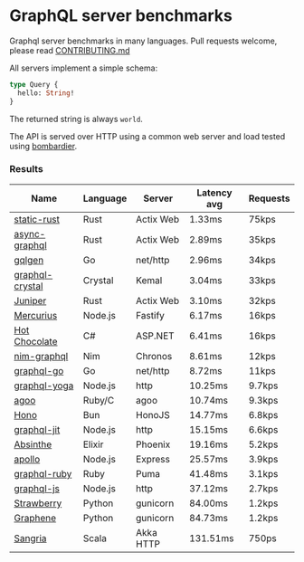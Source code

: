 <!-- README.md is generated from README.ecr, do not edit -->

# GraphQL server benchmarks

Graphql server benchmarks in many languages. Pull requests welcome, please read [CONTRIBUTING.md](CONTRIBUTING.md)

All servers implement a simple schema:

```graphql
type Query {
  hello: String!
}
```

The returned string is always `world`.

The API is served over HTTP using a common web server and load tested using [bombardier](https://github.com/codesenberg/bombardier).

### Results

| Name                          | Language      | Server          | Latency avg      | Requests      |
| ----------------------------  | ------------- | --------------- | ---------------- | ------------- |
| [static-rust](https://actix.rs/) | Rust | Actix Web | 1.33ms | 75kps |
| [async-graphql](https://github.com/async-graphql/async-graphql) | Rust | Actix Web | 2.89ms | 35kps |
| [gqlgen](https://github.com/99designs/gqlgen) | Go | net/http | 2.96ms | 34kps |
| [graphql-crystal](https://github.com/graphql-crystal/graphql) | Crystal | Kemal | 3.04ms | 33kps |
| [Juniper](https://github.com/graphql-rust/juniper) | Rust | Actix Web | 3.10ms | 32kps |
| [Mercurius](https://github.com/mercurius-js/mercurius) | Node.js | Fastify | 6.17ms | 16kps |
| [Hot Chocolate](https://github.com/ChilliCream/hotchocolate) | C# | ASP.NET | 6.41ms | 16kps |
| [nim-graphql](https://github.com/status-im/nim-graphql) | Nim | Chronos | 8.61ms | 12kps |
| [graphql-go](https://github.com/graphql-go/graphql) | Go | net/http | 8.72ms | 11kps |
| [graphql-yoga](https://github.com/dotansimha/graphql-yoga) | Node.js | http | 10.25ms | 9.7kps |
| [agoo](https://github.com/ohler55/agoo) | Ruby/C | agoo | 10.74ms | 9.3kps |
| [Hono](https://github.com/honojs/graphql-server) | Bun | HonoJS | 14.77ms | 6.8kps |
| [graphql-jit](https://github.com/zalando-incubator/graphql-jit) | Node.js | http | 15.15ms | 6.6kps |
| [Absinthe](https://github.com/absinthe-graphql/absinthe) | Elixir | Phoenix | 19.16ms | 5.2kps |
| [apollo](https://github.com/apollographql/apollo-server) | Node.js | Express | 25.57ms | 3.9kps |
| [graphql-ruby](https://github.com/rmosolgo/graphql-ruby) | Ruby | Puma | 41.48ms | 3.1kps |
| [graphql-js](https://github.com/graphql/graphql-js) | Node.js | http | 37.12ms | 2.7kps |
| [Strawberry](https://github.com/strawberry-graphql/strawberry) | Python | gunicorn | 84.00ms | 1.2kps |
| [Graphene](https://github.com/graphql-python/graphene) | Python | gunicorn | 84.73ms | 1.2kps |
| [Sangria](https://github.com/sangria-graphql/sangria) | Scala | Akka HTTP | 131.51ms | 750ps |
